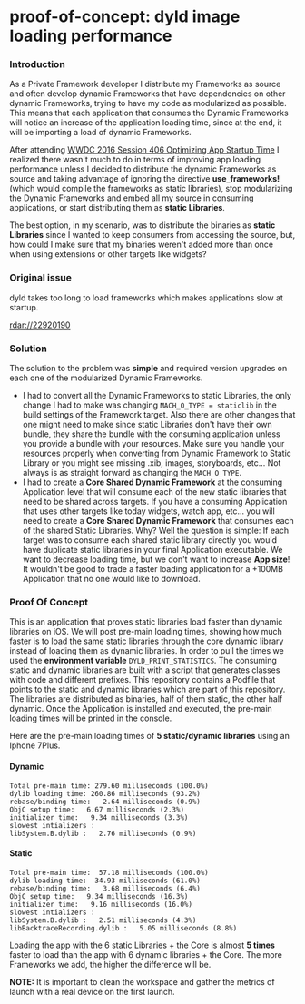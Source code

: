 # proof-of-concept: dyld image loading performance

### Introduction

As a Private Framework developer I distribute my Frameworks as source and often develop dynamic Frameworks that have dependencies on other dynamic Frameworks, trying to have my code as modularized as possible. This means that each application that consumes the Dynamic Frameworks will notice an increase of the application loading time, since at the end, it will be importing a load of dynamic Frameworks.

After attending [WWDC 2016 Session 406 Optimizing App Startup Time](https://developer.apple.com/videos/play/wwdc2016/406/) I realized there wasn't much to do in terms of improving app loading performance unless I decided to distribute the dynamic Frameworks as source and taking advantage of ignoring the directive __use_frameworks!__(which would compile the frameworks as static libraries), stop modularizing the Dynamic Frameworks and embed all my source in consuming applications, or start distributing them as __static Libraries__.

The best option, in my scenario, was to distribute the binaries as __static Libraries__ since I wanted to keep consumers from accessing the source, but, how could I make sure that my binaries weren't added more than once when using extensions or other targets like widgets?

### Original issue

dyld takes too long to load frameworks which makes applications slow at startup.

[rdar://22920190](http://www.openradar.me/radar?id=6332266275930112)

### Solution

The solution to the problem was __simple__ and required version upgrades on each one of the modularized Dynamic Frameworks. 

- I had to convert all the Dynamic Frameworks to static Libraries, the only change I had to make was changing `MACH_O_TYPE = staticlib` in the build settings of the Framework target. Also there are other changes that one might need to make since static Libraries don't have their own bundle, they share the bundle with the consuming application unless you provide a bundle with your resources. Make sure you handle your resources properly when converting from Dynamic Framework to Static Library or you might see missing .xib, images, storyboards, etc... Not always is as straight forward as changing the `MACH_O_TYPE`.
- I had to create a __Core Shared Dynamic Framework__ at the consuming Application level that will consume each of the new static libraries that need to be shared across targets. If you have a consuming Application that uses other targets like today widgets, watch app, etc... you will need to create a __Core Shared Dynamic Framework__ that consumes each of the shared Static Libraries. Why? Well the question is simple: If each target was to consume each shared static library directly you would have duplicate static libraries in your final Application executable. We want to decrease loading time, but we don't want to increase __App size__! It wouldn't be good to trade a faster loading application for a +100MB Application that no one would like to download.

### Proof Of Concept

This is an application that proves static libraries load faster than dynamic libraries on iOS. We will post pre-main loading times, showing how much faster is to load the same static libraries through the core dynamic library instead of loading them as dynamic libraries. In order to pull the times we used the __environment variable__ `DYLD_PRINT_STATISTICS`. The consuming static and dynamic libraries are built with a script that generates classes with code and different prefixes. 
This repository contains a Podfile that points to the static and dynamic libraries which are part of this repository. The libraries are distributed as binaries, half of them static, the other half dynamic. Once the Application is installed and executed, the pre-main loading times will be printed in the console.

Here are the pre-main loading times of __5 static/dynamic libraries__ using an Iphone 7Plus.
#### Dynamic
```
Total pre-main time: 279.60 milliseconds (100.0%)
dylib loading time: 260.86 milliseconds (93.2%)
rebase/binding time:   2.64 milliseconds (0.9%)
ObjC setup time:   6.67 milliseconds (2.3%)
initializer time:   9.34 milliseconds (3.3%)
slowest intializers :
libSystem.B.dylib :   2.76 milliseconds (0.9%)
```
#### Static
```
Total pre-main time:  57.18 milliseconds (100.0%)
dylib loading time:  34.93 milliseconds (61.0%)
rebase/binding time:   3.68 milliseconds (6.4%)
ObjC setup time:   9.34 milliseconds (16.3%)
initializer time:   9.16 milliseconds (16.0%)
slowest intializers :
libSystem.B.dylib :   2.51 milliseconds (4.3%)
libBacktraceRecording.dylib :   5.05 milliseconds (8.8%)
```
Loading the app with the 6 static Libraries + the Core is almost __5 times__ faster to load than the app with 6 dynamic libraries + the Core.
The more Frameworks we add, the higher the difference will be.

__NOTE:__ It is important to clean the workspace and gather the metrics of launch with a real device on the first launch.


